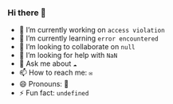 ### Hi there 👋

- 🔭 I’m currently working on `access violation`
- 🌱 I’m currently learning `error encountered`
- 👯 I’m looking to collaborate on `null`
- 🤔 I’m looking for help with `NaN`
- 💬 Ask me about `☁`
- 📫 How to reach me: `✉` 
- 😄 Pronouns: 👦
- ⚡ Fun fact: `undefined`
